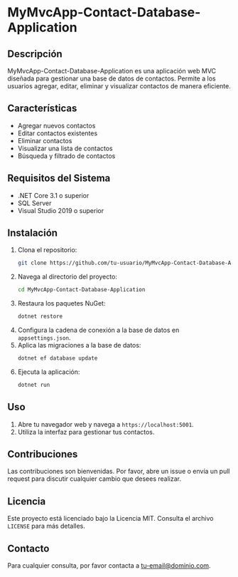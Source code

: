 # MyMvcApp-Contact-Database-Application

## Descripción
MyMvcApp-Contact-Database-Application es una aplicación web MVC diseñada para gestionar una base de datos de contactos. Permite a los usuarios agregar, editar, eliminar y visualizar contactos de manera eficiente.

## Características
- Agregar nuevos contactos
- Editar contactos existentes
- Eliminar contactos
- Visualizar una lista de contactos
- Búsqueda y filtrado de contactos

## Requisitos del Sistema
- .NET Core 3.1 o superior
- SQL Server
- Visual Studio 2019 o superior

## Instalación
1. Clona el repositorio:
    ```bash
    git clone https://github.com/tu-usuario/MyMvcApp-Contact-Database-Application.git
    ```
2. Navega al directorio del proyecto:
    ```bash
    cd MyMvcApp-Contact-Database-Application
    ```
3. Restaura los paquetes NuGet:
    ```bash
    dotnet restore
    ```
4. Configura la cadena de conexión a la base de datos en `appsettings.json`.
5. Aplica las migraciones a la base de datos:
    ```bash
    dotnet ef database update
    ```
6. Ejecuta la aplicación:
    ```bash
    dotnet run
    ```

## Uso
1. Abre tu navegador web y navega a `https://localhost:5001`.
2. Utiliza la interfaz para gestionar tus contactos.

## Contribuciones
Las contribuciones son bienvenidas. Por favor, abre un issue o envía un pull request para discutir cualquier cambio que desees realizar.

## Licencia
Este proyecto está licenciado bajo la Licencia MIT. Consulta el archivo `LICENSE` para más detalles.

## Contacto
Para cualquier consulta, por favor contacta a [tu-email@dominio.com](mailto:tu-email@dominio.com).

